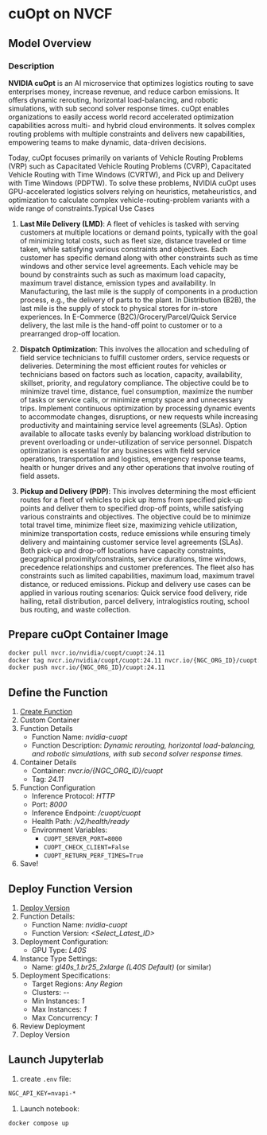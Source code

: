 # cuOpt on NVCF

## Model Overview

### Description

**NVIDIA cuOpt** is an AI microservice that optimizes logistics routing to save enterprises money, increase revenue, and reduce carbon emissions. It offers dynamic rerouting, horizontal load-balancing, and robotic simulations, with sub second solver response times. cuOpt enables organizations to easily access world record accelerated optimization capabilities across multi- and hybrid cloud environments. It solves complex routing problems with multiple constraints and delivers new capabilities, empowering teams to make dynamic, data-driven decisions.

Today, cuOpt focuses primarily on variants of Vehicle Routing Problems (VRP) such as Capacitated Vehicle Routing Problems (CVRP), Capacitated Vehicle Routing with Time Windows (CVRTW), and Pick up and Delivery with Time Windows (PDPTW). To solve these problems, NVIDIA cuOpt uses GPU-accelerated logistics solvers relying on heuristics, metaheuristics, and optimization to calculate complex vehicle-routing-problem variants with a wide range of constraints.Typical Use Cases

1. **Last Mile Delivery (LMD)**: A fleet of vehicles is tasked with serving customers at multiple locations or demand points, typically with the goal of minimizing total costs, such as fleet size, distance traveled or time taken, while satisfying various constraints and objectives. Each customer has specific demand along with other constraints such as time windows and other service level agreements. Each vehicle may be bound by constraints such as such as maximum load capacity, maximum travel distance, emission types and availability. In Manufacturing, the last mile is the supply of components in a production process, e.g., the delivery of parts to the plant. In Distribution (B2B), the last mile is the supply of stock to physical stores for in-store experiences. In E-Commerce (B2C)/Grocery/Parcel/Quick Service delivery, the last mile is the hand-off point to customer or to a prearranged drop-off location.

1. **Dispatch Optimization**: This involves the allocation and scheduling of field service technicians to fulfill customer orders, service requests or deliveries. Determining the most efficient routes for vehicles or technicians based on factors such as location, capacity, availability, skillset, priority, and regulatory compliance. The objective could be to minimize travel time, distance, fuel consumption, maximize the number of tasks or service calls, or minimize empty space and unnecessary trips. Implement continuous optimization by processing dynamic events to accommodate changes, disruptions, or new requests while increasing productivity and maintaining service level agreements (SLAs). Option available to allocate tasks evenly by balancing workload distribution to prevent overloading or under-utilization of service personnel. Dispatch optimization is essential for any businesses with field service operations, transportation and logistics, emergency response teams, health or hunger drives and any other operations that involve routing of field assets.

1. **Pickup and Delivery (PDP)**: This involves determining the most efficient routes for a fleet of vehicles to pick up items from specified pick-up points and deliver them to specified drop-off points, while satisfying various constraints and objectives. The objective could be to minimize total travel time, minimize fleet size, maximizing vehicle utilization, minimize transportation costs, reduce emissions while ensuring timely delivery and maintaining customer service level agreements (SLAs). Both pick-up and drop-off locations have capacity constraints, geographical proximity/constraints, service durations, time windows, precedence relationships and customer preferences. The fleet also has constraints such as limited capabilities, maximum load, maximum travel distance, or reduced emissions. Pickup and delivery use cases can be applied in various routing scenarios: Quick service food delivery, ride hailing, retail distribution, parcel delivery, intralogistics routing, school bus routing, and waste collection.

## Prepare cuOpt Container Image

```sh
docker pull nvcr.io/nvidia/cuopt/cuopt:24.11
docker tag nvcr.io/nvidia/cuopt/cuopt:24.11 nvcr.io/{NGC_ORG_ID}/cuopt:24.11
docker push nvcr.io/{NGC_ORG_ID}/cuopt:24.11
```

## Define the Function

1. [Create Function](https://nvcf.ngc.nvidia.com/create)
1. Custom Container
1. Function Details
   - Function Name: _nvidia-cuopt_
   - Function Description: _Dynamic rerouting, horizontal load-balancing, and robotic simulations, with sub second solver response times._
1. Container Details
   - Container: _nvcr.io/{NGC_ORG_ID}/cuopt_
   - Tag: _24.11_
1. Function Configuration
   - Inference Protocol: _HTTP_
   - Port: _8000_
   - Inference Endpoint: _/cuopt/cuopt_
   - Health Path: _/v2/health/ready_
   - Environment Variables:
     - `CUOPT_SERVER_PORT=8000`
     - `CUOPT_CHECK_CLIENT=False`
     - `CUOPT_RETURN_PERF_TIMES=True`
1. Save!

## Deploy Function Version

1. [Deploy Version](https://nvcf.ngc.nvidia.com/deployments/create)
1. Function Details:
   - Function Name: _nvidia-cuopt_
   - Function Version: _<Select_Latest_ID>_
1. Deployment Configuration:
   - GPU Type: _L40S_
1. Instance Type Settings:
   - Name: _gl40s_1.br25_2xlarge (L40S Default)_ (or similar)
1. Deployment Specifications:
   - Target Regions: _Any Region_
   - Clusters: _--_
   - Min Instances: _1_
   - Max Instances: _1_
   - Max Concurrency: _1_
1. Review Deployment
1. Deploy Version

## Launch Jupyterlab

1. create `.env` file:

```txt
NGC_API_KEY=nvapi-*
```

1. Launch notebook:

```sh
docker compose up
```
